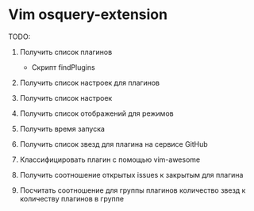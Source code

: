 # Vim osquery-extension
TODO:
1. Получить список плагинов
	- Скрипт findPlugins
2. Получить список настроек для плагинов
3. Получить список настроек
4. Получить список отображений для режимов
5. Получить время запуска

6. Получить список звезд для плагина на сервисе GitHub
7. Классифицировать плагин с помощью vim-awesome
8. Получить соотношение открытых issues к закрытым для плагина
9. Посчитать соотношение для группы плагинов количество звезд к количеству плагинов в группе

